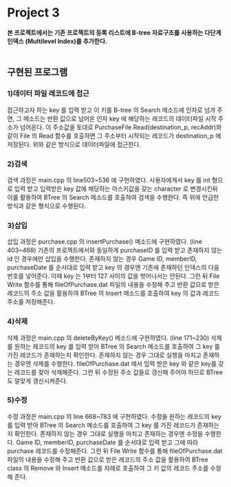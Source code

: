 # Project 3
**본 프로젝트에서는 기존 프로젝트의 등록 리스트에 B-tree 자료구조를 사용하는 다단계 인덱스 (Multilevel Index)를 추가한다.**
<br/><br/>

## 구현된 프로그램

### 1)데이터 파일 레코드에 접근
접근하고자 하는 key 를 입력 받고 이 키를 B-tree 의 Search 메소드에 인자로 넘겨 주면, 그 메소드는 반환 값으로 넘어온 인자 key 에 해당하는 레코드의 데이터파일 시작 주소가 넘어온다. 이 주소값을 토대로 PurchaseFile.Read(destination_p, recAddr)와 같이 File 의 Read 함수를 호출하면 그 주소부터 시작되는 레코드가 destination_p 에 저장된다. 위와 같은 방식으로 데이터파일에 접근한다.
 
### 2)검색
검색 과정은 main.cpp 의 line503~536 에 구현하였다. 
사용자에게서 key 를 int 형으로 입력 받고 입력받은 key 값에 해당하는 아스키값을 갖는 character 로 변경시킨뒤 이를 활용하여 BTree 의 Search 메소드를 호출하여 검색을 수행한다. 즉 위에 언급한 방식과 같은 형식으로 수행된다.

### 3)삽입
삽입 과정은 purchase.cpp 의 insertPurchase() 메소드에 구현하였다. (line 403~468) 기존의 프로젝트에서와 동일하게 purchaseID 를 입력 받고 존재하지 않는 id 인 경우에만 삽입을 수행한다. 
존재하지 않는 경우 Game ID, memberID, purchaseDate 를 순서대로 입력 받고 key 의 경우엔 기존에 존재하던 인덱스의 다음 번호를 넣어준다. 이때 key 는 1부터 127 사이의 값을 벗어나서는 안된다.
그런 뒤 File Write 함수를 통해 fileOfPurchase.dat 파일의 내용을 수정해 주고 반환 값으로 받은 레코드의 주소 값을 활용하여 BTree 의 Insert 메소드를 호출하여 key 의 값과 레코드 주소를 저장해준다.

### 4)삭제
삭제 과정은 main.cpp 의 deleteByKey() 메소드에 구현하였다. (line 171~230)
삭제를 원하는 레코드의 key 를 입력 받아 BTree 의 Search 메소드를 호출하여 그 key 를 가진 레코드가 존재하는지 확인한다. 
존재하지 않는 경우 그대로 실행을 마치고 존재하는 경우엔 삭제를 수행한다. 
fileOfPurchase.dat 에서 입력 받은 key 와 같은 key를 갖는 레코드를 찾아 삭제해준다. 그런 뒤 수정된 주소 값들로 갱신해 주어야 하므로 BTree 도 알맞게 갱신시켜준다.

### 5)수정
수정 과정은 main.cpp 의 line 668~783 에 구현하였다. 
수정을 원하는 레코드의 key 를 입력 받아 BTree 의 Search 메소드를 호출하여 그 key 를 가진 레코드가 존재하는지 확인한다. 
존재하지 않는 경우 그대로 실행을 마치고 존재하는 경우엔 수정을 수행한다. Game ID, memberID, purchaseDate 를 순서대로 입력 받고 그에 따라 purchase 레코드를 수정해준다. 
그런 뒤 File Write 함수를 통해 fileOfPurchase.dat 파일의 내용을 수정해 주고 반환 값으로 받은 레코드의 주소 값을 활용하여 BTree class 의 Remove 와 Insert 메소드를 차례로 호출하여 그 키 값의 레코드 주소를 수정해 준다.

